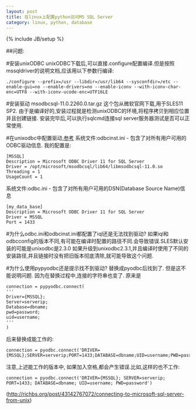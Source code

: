 ```yaml
---
layout: post
title: 在linux上配置python访问MS SQL Server
category: linux, python, database
---
```

{% include JB/setup %}

##问题:

#安装unixODBC
unixODBC下载后,可以直接.configure配置编译.但是按照mssqldriver的说明文档,应该用以下参数行编译:

    ./configure --prefix=/usr --libdir=/usr/lib64 --sysconfdir=/etc --enable-gui=no --enable-drivers=no --enable-iconv --with-iconv-char-enc=UTF8 --with-iconv-ucode-enc=UTF16LE 


#安装驱动 msodbcsql-11.0.2260.0.tar.gz
这个包从微软官网下载,用于SLES11 SP2. 由于是编译好的,安装过程就是检测unixODBC的环境,将程序拷贝到相应位置并且创建链接.
安装完毕后,可以执行sqlcmd连接sql server服务器测试是否可以正常使用.

#在unixodbc中配置驱动,[参考](http://www.unixodbc.org/odbcinst.html)
系统文件:odbcinst.ini - 包含了对所有用户可用的ODBC驱动信息. 我的配置是:

    [MSSQL]
    Description = Microsoft ODBC Driver 11 for SQL Server
    Driver = /opt/microsoft/msodbcsql/lib64/libmsodbcsql-11.0.so
    Threading = 1
    UsageCount = 1
    
系统文件:odbc.ini - 包含了对所有用户可用的DSN(Database Source Name)信息

    [my_data_base]
    Description = Microsoft ODBC Driver 11 for SQL Server
    Driver = MSSQL
    Port = 1433
    


#为什么odbc.ini和odbcinst.ini都配置了iql还是无法找到驱动?
如果iql和odbcconfig的版本不同,有可能在编译时配置的路径不同.会导致错误.SLES默认安装的可能是unixodbc是2.3.0 如果升级到unixodbc2.3.1,并且编译时使用了不同的安装路径,并且链接时没有把旧版本彻底清除,就可能导致这个问题.

#为什么使用pypyodbc还是提示找不到驱动?
替换成pyodbc后找到了. 但是这不能说明问题. 因为在替换过程中,连接的字符串也变了.
原来是

    connection = pypyodbc.connect(
    '''
    Driver={MSSQL};
    Server=serverip;
    Database=dbname;
    pwd=password;
    uid=username;
    '''
    )

后来替换成能工作的:

    connection = pyodbc.connect('DRIVER={MSSQL};SERVER=serverip;PORT=1433;DATABASE=dbname;UID=username;PWD=password')

注意,上述能工作的版本中, 如果加入空格,都会产生错误.比如,这样的也不工作:

    connection = pyodbc.connect('DRIVER={MSSQL}; SERVER=serverip; PORT=1433; DATABASE=dbname; UID=username; PWD=password')

(http://richbs.org/post/43142767072/connecting-to-microsoft-sql-server-from-unix)
